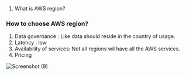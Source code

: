 1. What is AWS region?



### How to choose AWS region?
1. Data governance : Like data should reside in the country of usage.
2. Latency : low
3. Availability of services: Not all regions wil have all the AWS services.
4. Pricing

![Screenshot (9)](https://user-images.githubusercontent.com/22328324/136532693-f420d397-5d9e-439e-96fa-9a296443395b.png)
